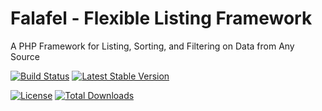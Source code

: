 # Falafel - Flexible Listing Framework
A PHP Framework for Listing, Sorting, and Filtering on Data from Any Source

[![Build Status](https://travis-ci.org/coryjamesfisher/falafel.svg?branch=master)](https://travis-ci.org/coryjamesfisher/falafel)
[![Latest Stable Version](https://poser.pugx.org/coryjamesfisher/falafel/v/stable)](https://packagist.org/packages/coryjamesfisher/falafel)


[![License](https://poser.pugx.org/coryjamesfisher/falafel/license)](https://packagist.org/packages/coryjamesfisher/falafel)
[![Total Downloads](https://poser.pugx.org/coryjamesfisher/falafel/downloads)](https://packagist.org/packages/coryjamesfisher/falafel)
